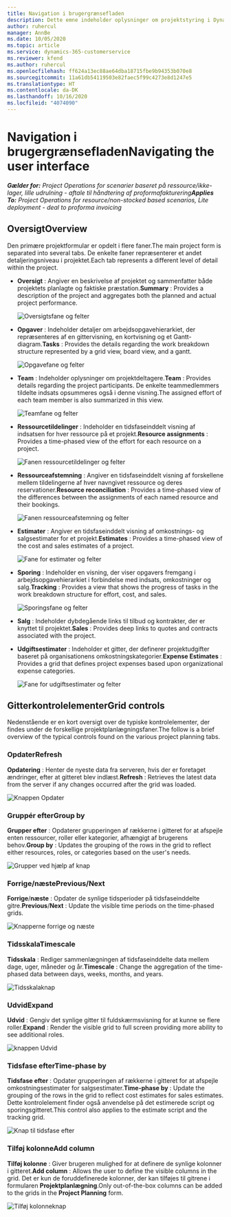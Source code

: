 ```yaml
---
title: Navigation i brugergrænsefladen
description: Dette emne indeholder oplysninger om projektstyring i Dynamics 365 Project-operationer.
author: ruhercul
manager: AnnBe
ms.date: 10/05/2020
ms.topic: article
ms.service: dynamics-365-customerservice
ms.reviewer: kfend
ms.author: ruhercul
ms.openlocfilehash: ff624a13ec88ae64dba18715fbe9b94353b070e8
ms.sourcegitcommit: 11a61db54119503e82faec5f99c4273e8d1247e5
ms.translationtype: HT
ms.contentlocale: da-DK
ms.lasthandoff: 10/16/2020
ms.locfileid: "4074090"
---
```

# <a name="navigating-the-user-interface"></a><span data-ttu-id="b7748-103">Navigation i brugergrænsefladen</span><span class="sxs-lookup"><span data-stu-id="b7748-103">Navigating the user interface</span></span>

<span data-ttu-id="b7748-104">_**Gælder for:** Project Operations for scenarier baseret på ressource/ikke-lager, lille udrulning - aftale til håndtering af proformafakturering_</span><span class="sxs-lookup"><span data-stu-id="b7748-104">_**Applies To:** Project Operations for resource/non-stocked based scenarios, Lite deployment - deal to proforma invoicing_</span></span>

## <a name="overview"></a><span data-ttu-id="b7748-105">Oversigt</span><span class="sxs-lookup"><span data-stu-id="b7748-105">Overview</span></span>

<span data-ttu-id="b7748-106">Den primære projektformular er opdelt i flere faner.</span><span class="sxs-lookup"><span data-stu-id="b7748-106">The main project form is separated into several tabs.</span></span> <span data-ttu-id="b7748-107">De enkelte faner repræsenterer et andet detaljeringsniveau i projektet.</span><span class="sxs-lookup"><span data-stu-id="b7748-107">Each tab represents a different level of detail within the project.</span></span>

- <span data-ttu-id="b7748-108">**Oversigt** : Angiver en beskrivelse af projektet og sammenfatter både projektets planlagte og faktiske præstation.</span><span class="sxs-lookup"><span data-stu-id="b7748-108">**Summary** : Provides a description of the project and aggregates both the planned and actual project performance.</span></span>

    ![Oversigtsfane og felter](media/navigation7.png)

- <span data-ttu-id="b7748-110">**Opgaver** : Indeholder detaljer om arbejdsopgavehierarkiet, der repræsenteres af en gittervisning, en kortvisning og et Gantt-diagram.</span><span class="sxs-lookup"><span data-stu-id="b7748-110">**Tasks** : Provides the details regarding the work breakdown structure represented by a grid view, board view, and a gantt.</span></span>

    ![Opgavefane og felter](media/navigation8.png)

- <span data-ttu-id="b7748-112">**Team** : Indeholder oplysninger om projektdeltagere.</span><span class="sxs-lookup"><span data-stu-id="b7748-112">**Team** : Provides details regarding the project participants.</span></span> <span data-ttu-id="b7748-113">De enkelte teammedlemmers tildelte indsats opsummeres også i denne visning.</span><span class="sxs-lookup"><span data-stu-id="b7748-113">The assigned effort of each team member is also summarized in this view.</span></span>

    ![Teamfane og felter](media/navigation9.png)

- <span data-ttu-id="b7748-115">**Ressourcetildelinger** : Indeholder en tidsfaseinddelt visning af indsatsen for hver ressource på et projekt.</span><span class="sxs-lookup"><span data-stu-id="b7748-115">**Resource assignments** : Provides a time-phased view of the effort for each resource on a project.</span></span>

    ![Fanen ressourcetildelinger og felter](media/navigation10.png)

- <span data-ttu-id="b7748-117">**Ressourceafstemning** : Angiver en tidsfaseinddelt visning af forskellene mellem tildelingerne af hver navngivet ressource og deres reservationer.</span><span class="sxs-lookup"><span data-stu-id="b7748-117">**Resource reconciliation** : Provides a time-phased view of the differences between the assignments of each named resource and their bookings.</span></span>

    ![Fanen ressourceafstemning og felter](media/navigation11.png)

- <span data-ttu-id="b7748-119">**Estimater** : Angiver en tidsfaseinddelt visning af omkostnings- og salgsestimater for et projekt.</span><span class="sxs-lookup"><span data-stu-id="b7748-119">**Estimates** : Provides a time-phased view of the cost and sales estimates of a project.</span></span>

    ![Fane for estimater og felter](media/navigation12.png)

- <span data-ttu-id="b7748-121">**Sporing** : Indeholder en visning, der viser opgavers fremgang i arbejdsopgavehierarkiet i forbindelse med indsats, omkostninger og salg.</span><span class="sxs-lookup"><span data-stu-id="b7748-121">**Tracking** : Provides a view that shows the progress of tasks in the work breakdown structure for effort, cost, and sales.</span></span>

    ![Sporingsfane og felter](media/navigation13.png)

- <span data-ttu-id="b7748-123">**Salg** : Indeholder dybdegående links til tilbud og kontrakter, der er knyttet til projektet.</span><span class="sxs-lookup"><span data-stu-id="b7748-123">**Sales** : Provides deep links to quotes and contracts associated with the project.</span></span>

- <span data-ttu-id="b7748-124">**Udgiftsestimater** : Indeholder et gitter, der definerer projektudgifter baseret på organisationens omkostningskategorier.</span><span class="sxs-lookup"><span data-stu-id="b7748-124">**Expense Estimates** : Provides a grid that defines project expenses based upon organizational expense categories.</span></span>

    ![Fane for udgiftsestimater og felter](media/navigation14.png)

## <a name="grid-controls"></a><span data-ttu-id="b7748-126">Gitterkontrolelementer</span><span class="sxs-lookup"><span data-stu-id="b7748-126">Grid controls</span></span>

<span data-ttu-id="b7748-127">Nedenstående er en kort oversigt over de typiske kontrolelementer, der findes under de forskellige projektplanlægningsfaner.</span><span class="sxs-lookup"><span data-stu-id="b7748-127">The follow is a brief overview of the typical controls found on the various project planning tabs.</span></span>

### <a name="refresh"></a><span data-ttu-id="b7748-128">Opdater</span><span class="sxs-lookup"><span data-stu-id="b7748-128">Refresh</span></span>

<span data-ttu-id="b7748-129">**Opdatering** : Henter de nyeste data fra serveren, hvis der er foretaget ændringer, efter at gitteret blev indlæst.</span><span class="sxs-lookup"><span data-stu-id="b7748-129">**Refresh** : Retrieves the latest data from the server if any changes occurred after the grid was loaded.</span></span>

![Knappen Opdater](media/navigation7.png)

### <a name="group-by"></a><span data-ttu-id="b7748-131">Gruppér efter</span><span class="sxs-lookup"><span data-stu-id="b7748-131">Group by</span></span>

<span data-ttu-id="b7748-132">**Grupper efter** : Opdaterer grupperingen af rækkerne i gitteret for at afspejle enten ressourcer, roller eller kategorier, afhængigt af brugerens behov.</span><span class="sxs-lookup"><span data-stu-id="b7748-132">**Group by** : Updates the grouping of the rows in the grid to reflect either resources, roles, or categories based on the user's needs.</span></span>

![Grupper ved hjælp af knap](media/navigation6.png)

### <a name="previousnext"></a><span data-ttu-id="b7748-134">Forrige/næste</span><span class="sxs-lookup"><span data-stu-id="b7748-134">Previous/Next</span></span>

<span data-ttu-id="b7748-135">**Forrige**/**næste** : Opdater de synlige tidsperioder på tidsfaseinddelte gitre.</span><span class="sxs-lookup"><span data-stu-id="b7748-135">**Previous**/**Next** : Update the visible time periods on the time-phased grids.</span></span>

![Knapperne forrige og næste](media/navigation2.png)

### <a name="timescale"></a><span data-ttu-id="b7748-137">Tidsskala</span><span class="sxs-lookup"><span data-stu-id="b7748-137">Timescale</span></span>

<span data-ttu-id="b7748-138">**Tidsskala** : Rediger sammenlægningen af tidsfaseinddelte data mellem dage, uger, måneder og år.</span><span class="sxs-lookup"><span data-stu-id="b7748-138">**Timescale** : Change the aggregation of the time-phased data between days, weeks, months, and years.</span></span>

![Tidsskalaknap](media/navigation3.png)

### <a name="expand"></a><span data-ttu-id="b7748-140">Udvid</span><span class="sxs-lookup"><span data-stu-id="b7748-140">Expand</span></span>

<span data-ttu-id="b7748-141">**Udvid** : Gengiv det synlige gitter til fuldskærmsvisning for at kunne se flere roller.</span><span class="sxs-lookup"><span data-stu-id="b7748-141">**Expand** : Render the visible grid to full screen providing more ability to see additional roles.</span></span>

![knappen Udvid](media/navigation4.png)

### <a name="time-phase-by"></a><span data-ttu-id="b7748-143">Tidsfase efter</span><span class="sxs-lookup"><span data-stu-id="b7748-143">Time-phase by</span></span>

<span data-ttu-id="b7748-144">**Tidsfase efter** : Opdater grupperingen af rækkerne i gitteret for at afspejle omkostningsestimater for salgsestimater.</span><span class="sxs-lookup"><span data-stu-id="b7748-144">**Time-phase by** : Update the grouping of the rows in the grid to reflect cost estimates for sales estimates.</span></span> <span data-ttu-id="b7748-145">Dette kontrolelement finder også anvendelse på det estimerede script og sporingsgitteret.</span><span class="sxs-lookup"><span data-stu-id="b7748-145">This control also applies to the estimate script and the tracking grid.</span></span>

![Knap til tidsfase efter](media/navigation0.png)

### <a name="add-column"></a><span data-ttu-id="b7748-147">Tilføj kolonne</span><span class="sxs-lookup"><span data-stu-id="b7748-147">Add column</span></span>

<span data-ttu-id="b7748-148">**Tilføj kolonne** : Giver brugeren mulighed for at definere de synlige kolonner i gitteret.</span><span class="sxs-lookup"><span data-stu-id="b7748-148">**Add column** : Allows the user to define the visible columns in the grid.</span></span> <span data-ttu-id="b7748-149">Det er kun de foruddefinerede kolonner, der kan tilføjes til gitrene i formularen **Projektplanlægning**.</span><span class="sxs-lookup"><span data-stu-id="b7748-149">Only out-of-the-box columns can be added to the grids in the **Project Planning** form.</span></span>

![Tilføj kolonneknap](media/navigation5.png)
